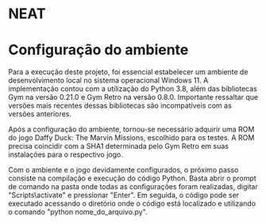 # NEAT



# Configuração do ambiente

Para a execução deste projeto, foi essencial estabelecer um ambiente de desenvolvimento local no sistema operacional Windows 11. A implementação contou com a utilização do Python 3.8, além das bibliotecas Gym na versão 0.21.0 e Gym Retro na versão 0.8.0. Importante ressaltar que versões mais recentes dessas bibliotecas são incompatíveis com as versões anteriores.

Após a configuração do ambiente, tornou-se necessário adquirir uma ROM do jogo Daffy Duck: The Marvin Missions, escolhido para os testes. A ROM precisa coincidir com a SHA1 determinada pelo Gym Retro em suas instalações para o respectivo jogo.

Com o ambiente e o jogo devidamente configurados, o próximo passo consiste na compilação e execução do código Python. Basta abrir o prompt de comando na pasta onde todas as configurações foram realizadas, digitar "Scripts\activate" e pressionar "Enter". Em seguida, o código pode ser executado acessando o diretório onde o código está localizado e utilizando o comando "python nome_do_arquivo.py".

